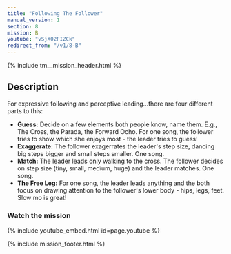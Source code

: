 ```yaml
---
title: "Following The Follower"
manual_version: 1
section: 8
mission: B
youtube: "vSjX02FIZCk"
redirect_from: "/v1/8-B"
---
```


{% include tm__mission_header.html %}

## Description

For expressive following and perceptive leading…there are four different parts to this: 

* **Guess:** Decide on a few elements both people know, name them. E.g., The Cross, the Parada, the Forward Ocho. For one song, the follower tries to show which she enjoys most - the leader tries to guess!
* **Exaggerate:** The follower exagerrates the leader's step size, dancing big steps bigger and small steps smaller. One song. 
* **Match:** The leader leads only walking to the cross. The follower decides on step size (tiny, small, medium, huge) and the leader matches. One song. 
* **The Free Leg:** For one song, the leader leads anything and the both focus on drawing attention to the follower's lower body - hips, legs, feet. Slow mo is great! 

### Watch the mission

{% include youtube_embed.html id=page.youtube %}

{% include mission_footer.html %}
